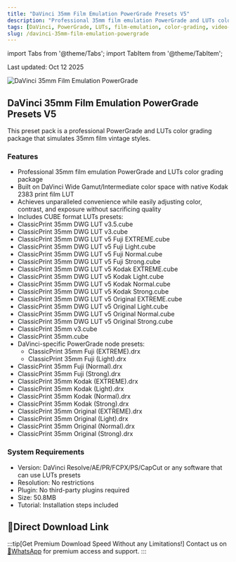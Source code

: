 ```yaml
---
title: "DaVinci 35mm Film Emulation PowerGrade Presets V5"
description: "Professional 35mm film emulation PowerGrade and LUTs color grading package that simulates vintage film styles for DaVinci Resolve."
tags: [DaVinci, PowerGrade, LUTs, film-emulation, color-grading, video-editing]
slug: /davinci-35mm-film-emulation-powergrade
---
```


import Tabs from '@theme/Tabs';
import TabItem from '@theme/TabItem';

Last updated: Oct 12 2025

![DaVinci 35mm Film Emulation PowerGrade](https://www.gfxcamp.com/wp-content/uploads/2025/10/ClassicPrint-35mm-Film-Emulation-PowerGrade.jpg)

## DaVinci 35mm Film Emulation PowerGrade Presets V5

This preset pack is a professional PowerGrade and LUTs color grading package that simulates 35mm film vintage styles.

### Features

- Professional 35mm film emulation PowerGrade and LUTs color grading package
- Built on DaVinci Wide Gamut/Intermediate color space with native Kodak 2383 print film LUT
- Achieves unparalleled convenience while easily adjusting color, contrast, and exposure without sacrificing quality
- Includes CUBE format LUTs presets:
 - ClassicPrint 35mm DWG LUT v3.5.cube
  - ClassicPrint 35mm DWG LUT v3.cube
  - ClassicPrint 35mm DWG LUT v5 Fuji EXTREME.cube
  - ClassicPrint 35mm DWG LUT v5 Fuji Light.cube
  - ClassicPrint 35mm DWG LUT v5 Fuji Normal.cube
  - ClassicPrint 35mm DWG LUT v5 Fuji Strong.cube
  - ClassicPrint 35mm DWG LUT v5 Kodak EXTREME.cube
  - ClassicPrint 35mm DWG LUT v5 Kodak Light.cube
  - ClassicPrint 35mm DWG LUT v5 Kodak Normal.cube
  - ClassicPrint 35mm DWG LUT v5 Kodak Strong.cube
  - ClassicPrint 35mm DWG LUT v5 Original EXTREME.cube
  - ClassicPrint 35mm DWG LUT v5 Original Light.cube
  - ClassicPrint 35mm DWG LUT v5 Original Normal.cube
  - ClassicPrint 35mm DWG LUT v5 Original Strong.cube
  - ClassicPrint 35mm v3.cube
  - ClassicPrint 35mm.cube
- DaVinci-specific PowerGrade node presets:
  - ClassicPrint 35mm Fuji (EXTREME).drx
  - ClassicPrint 35mm Fuji (Light).drx
 - ClassicPrint 35mm Fuji (Normal).drx
  - ClassicPrint 35mm Fuji (Strong).drx
  - ClassicPrint 35mm Kodak (EXTREME).drx
  - ClassicPrint 35mm Kodak (Light).drx
  - ClassicPrint 35mm Kodak (Normal).drx
  - ClassicPrint 35mm Kodak (Strong).drx
  - ClassicPrint 35mm Original (EXTREME).drx
  - ClassicPrint 35mm Original (Light).drx
  - ClassicPrint 35mm Original (Normal).drx
  - ClassicPrint 35mm Original (Strong).drx

### System Requirements

- Version: DaVinci Resolve/AE/PR/FCPX/PS/CapCut or any software that can use LUTs presets
- Resolution: No restrictions
- Plugin: No third-party plugins required
- Size: 50.8MB
- Tutorial: Installation steps included

## 🚀Direct Download Link

:::tip[Get Premium Download Speed Without any Limitations!]
Contact us on [💬WhatsApp](https://wa.me/+8613237610083) for premium  access and support.
:::
